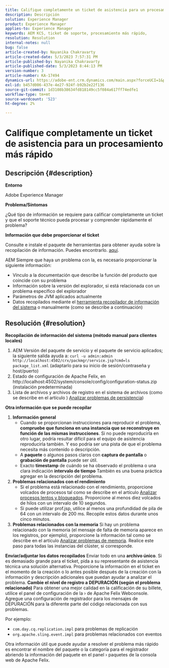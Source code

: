 ```yaml
---
title: Califique completamente un ticket de asistencia para un procesamiento más rápido
description: Descripción
solution: Experience Manager
product: Experience Manager
applies-to: Experience Manager
keywords: AEM KCS, ticket de soporte, procesamiento más rápido,
resolution: Resolution
internal-notes: null
bug: false
article-created-by: Nayanika Chakravarty
article-created-date: 5/3/2023 7:57:31 PM
article-published-by: Nayanika Chakravarty
article-published-date: 5/3/2023 8:44:13 PM
version-number: 3
article-number: KA-17494
dynamics-url: https://adobe-ent.crm.dynamics.com/main.aspx?forceUCI=1&pagetype=entityrecord&etn=knowledgearticle&id=18461fbc-ece9-ed11-a7c6-6045bd006b25
exl-id: b457d006-437e-4e27-924f-b92b2e22f136
source-git-commit: 1d3108b38634fd818149cc5f084a617ff74edfe1
workflow-type: tm+mt
source-wordcount: '523'
ht-degree: 2%

---
```


# Califique completamente un ticket de asistencia para un procesamiento más rápido

## Descripción {#description}


<b>Entorno</b>

Adobe Experience Manager

<b>Problema/Síntomas</b>

¿Qué tipo de información se requiere para calificar completamente un ticket y que el soporte técnico pueda procesar y comprender rápidamente el problema?

<b>Información que debe proporcionar el ticket</b>

Consulte e instale el paquete de herramientas para obtener ayuda sobre la recopilación de información. Puedes encontrarlo. [aquí](https://helpx.adobe.com/experience-manager/kb/index/tools.html).

AEM Siempre que haya un problema con la, es necesario proporcionar la siguiente información:

- Vínculo a la documentación que describe la función del producto que coincide con su problema
- Información sobre la versión del explorador, si está relacionada con un problema específico del explorador
- Parámetros de JVM aplicados actualmente
- Datos recopilados mediante el [herramienta recopilador de información del sistema](https://helpx.adobe.com/experience-manager/kb/support-info-collector.html) o manualmente (como se describe a continuación)



## Resolución {#resolution}

<b>Recopilación de información del sistema (método manual para clientes locales)</b>
1. AEM Versión del paquete de servicio y el paquete de servicio aplicados; la siguiente salida ayuda a: `curl -u admin:admin http://localhost:4502/crx/packmgr/service.jsp?cmd=ls  package_list.xml` (adaptarlo para su inicio de sesión/contraseña y host/puerto)
2. Estado de configuración de Apache Felix, en http://localhost:4502/system/console/config/configuration-status.zip (instalación predeterminada)
3. Lista de archivos y archivos de registro en el sistema de archivos (como se describe en el artículo ) [Analizar problemas de persistencia](https://helpx.adobe.com/experience-manager/kb/AnalyzePersistenceProblems.html))

<b>Otra información que se puede recopilar</b>
1. <b>Información general</b>
   - Cuando se proporcionan instrucciones para reproducir el problema, <b>compruebe que funciona en una instancia que se reconstruye en función de las mismas instrucciones</b>. Si no puede reproducirla en otro lugar, podría resultar difícil para el equipo de asistencia reproducirla también. Y eso podría ser una pista de que el problema necesita más contenido o descripción.
   - A <b>paquete</b> o algunos pasos claros con <b>captura de pantalla</b> o <b>grabación de pantalla</b> puede ser útil.
   - Exacto <b>timestamp</b> de cuándo se ha observado el problema o una clara indicación <b>intervalo de tiempo</b> También es una buena práctica agregar en la descripción del problema.
2. <b>Problemas relacionados con el rendimiento</b>
   - Si el problema está relacionado con el rendimiento, proporcione volcados de procesos tal como se describe en el artículo [Analizar procesos lentos y bloqueados](https://helpx.adobe.com/experience-manager/kb/AnalyzeSlowAndBlockedProcesses.html). Proporcione al menos diez volcados de hilos con un intervalo de 10 segundos.
   - Si puede utilizar prof.jsp, utilice al menos una profundidad de pila de 64 con un intervalo de 200 ms. Recopile estos datos durante unos cinco minutos.
3. <b>Problemas relacionados con la memoria</b>    Si hay un problema relacionado con la memoria (el mensaje de falta de memoria aparece en los registros, por ejemplo), proporcione la información tal como se describe en el artículo [Analizar problemas de memoria](https://experienceleague.adobe.com/docs/experience-cloud-kcs/kbarticles/KA-17482.html?lang=en). Realice este paso para todas las instancias del clúster, si corresponde.

<b>Enviar/adjuntar los datos recopilados</b>
Enviar todo en una <b>archivo único</b>. Si es demasiado grande para el ticket, pida a su representante de asistencia técnica una solución alternativa. Proporcione la información en el ticket en el momento de la creación o lo antes posible después de la creación con la información y descripción adicionales que puedan ayudar a analizar el problema.
<b>Cambie el nivel de registro a DEPURACIÓN (según el problema relacionado)</b>
Para obtener una mejor calidad en la calificación de su billete, utilice el panel de configuración de la › de Apache Felix Webconsole. Agregue una configuración de registrador para los mensajes de DEPURACIÓN para la diferente parte del código relacionada con sus problemas.

Por ejemplo:

- `com.day.cq.replication.impl` para problemas de replicación
- `org.apache.sling.event.impl` para problemas relacionados con eventos



Otra información útil que puede ayudar a resolver el problema más rápido es encontrar el nombre del paquete o la categoría para el registrador abriendo la información del paquete en el panel › paquetes de la consola web de Apache Felix.
